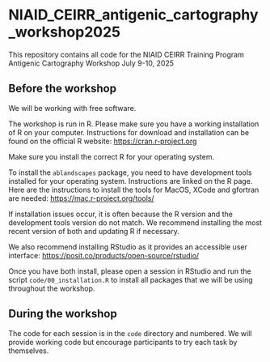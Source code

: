 # NIAID_CEIRR_antigenic_cartography_workshop2025
This repository contains all code for the NIAID CEIRR Training Program Antigenic Cartography Workshop July 9-10, 2025


## Before the workshop

We will be working with free software.

The workshop is run in R. Please make sure you have a working installation of R 
on your computer. Instructions for download and installation can be found 
on the official R website: https://cran.r-project.org

Make sure you install the correct R for your operating system.

To install the `ablandscapes` package, you need to have development tools installed for your operating system. Instructions 
are linked on the R page. Here are the instructions to install the tools for MacOS, XCode and gfortran are needed: https://mac.r-project.org/tools/ 

If installation issues occur, it is often because the R version and the development tools version do not match. We recommend 
installing the most recent version of both and updating R if necessary.

We also recommend installing RStudio as it provides an accessible user interface: https://posit.co/products/open-source/rstudio/

Once you have both install, please open a session in RStudio and run the script `code/00_installation.R` to install all 
packages that we will be using throughout the workshop.

## During the workshop

The code for each session is in the `code` directory and numbered. We will provide working code but encourage 
participants to try each task by themselves.



